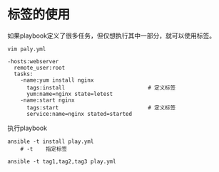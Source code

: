 # 标签的使用
如果playbook定义了很多任务，但仅想执行其中一部分，就可以使用标签。
```
vim paly.yml

-hosts:webserver
  remote_user:root
  tasks:
    -name:yum install nginx
      tags:install                          # 定义标签
      yum:name=nginx state=letest
    -name:start nginx
      tags:start                            # 定义标签
      service:name=nginx stated=started
```

执行playbook
```
ansible -t install play.yml
    # -t    指定标签

ansible -t tag1,tag2,tag3 play.yml
```